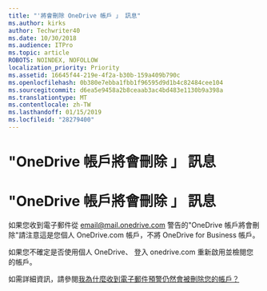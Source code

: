 ```yaml
---
title: "'將會刪除 OneDrive 帳戶 」 訊息"
ms.author: kirks
author: Techwriter40
ms.date: 10/30/2018
ms.audience: ITPro
ms.topic: article
ROBOTS: NOINDEX, NOFOLLOW
localization_priority: Priority
ms.assetid: 16645f44-219e-4f2a-b30b-159a409b790c
ms.openlocfilehash: 0b380e7ebba1fbb1f96595d9d1b4c82484cee104
ms.sourcegitcommit: d6ea5e9458a2b8ceaab3ac4bd483e1130b9a398a
ms.translationtype: MT
ms.contentlocale: zh-TW
ms.lasthandoff: 01/15/2019
ms.locfileid: "28279400"
---
```

# <a name="onedrive-account-will-be-deleted-message"></a>"OneDrive 帳戶將會刪除 」 訊息

# <a name="onedrive-account-will-be-deleted-message"></a>"OneDrive 帳戶將會刪除 」 訊息

如果您收到電子郵件從 email@mail.onedrive.com 警告的"OneDrive 帳戶將會刪除"請注意這是您個人 OneDrive.com 帳戶，不將 OneDrive for Business 帳戶。 
  
如果您不確定是否使用個人 OneDrive、 登入 onedrive.com 重新啟用並檢閱您的帳戶。
  
如需詳細資訊，請參閱[我為什麼收到電子郵件預警仍然會被刪除您的帳戶？](https://go.microsoft.com/fwlink/?linkid=2036151&amp;clcid=0x409)
  

